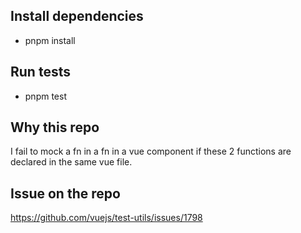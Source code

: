 ## Install dependencies 
- pnpm install

## Run tests
- pnpm test

## Why this repo
I fail to mock a fn in a fn in a vue component if these 2 functions are declared in the same vue file.

## Issue on the repo
https://github.com/vuejs/test-utils/issues/1798